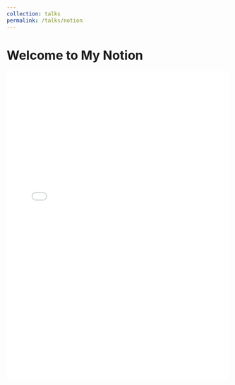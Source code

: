 ```yaml
---
collection: talks
permalink: /talks/notion
---
```


<html lang="en">
<head>
    <meta charset="UTF-8">
    <meta name="viewport" content="width=device-width, initial-scale=1.0">
    <title>My Academic Homepage</title>
</head>
<body>
    <h1>Welcome to My Notion</h1>
    <iframe src="www.notion.so/lhy-neu" style="width:100%; height:700px; border:none;"></iframe>
</body>
</html>

